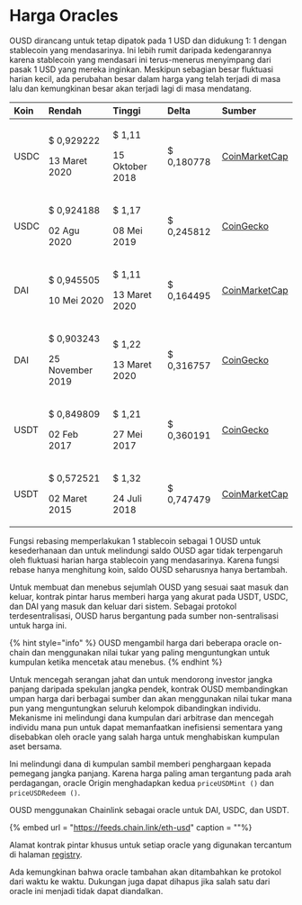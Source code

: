 # Harga Oracles

OUSD dirancang untuk tetap dipatok pada 1 USD dan didukung 1: 1 dengan stablecoin yang mendasarinya. Ini lebih rumit daripada kedengarannya karena stablecoin yang mendasari ini terus-menerus menyimpang dari pasak 1 USD yang mereka inginkan. Meskipun sebagian besar fluktuasi harian kecil, ada perubahan besar dalam harga yang telah terjadi di masa lalu dan kemungkinan besar akan terjadi lagi di masa mendatang.

<table>
  <thead>
    <tr>
      <th style="text-align:left">Koin</th>
      <th style="text-align:left"><b>Rendah</b>
      </th>
      <th style="text-align:left"><b>Tinggi</b>
      </th>
      <th style="text-align:left"><b>Delta</b>
      </th>
      <th style="text-align:left"><b>Sumber</b>
      </th>
    </tr>
  </thead>
  <tbody>
    <tr>
      <td style="text-align:left">USDC</td>
      <td style="text-align:left">
        <p>$ 0,929222</p>
        <p>13 Maret 2020</p>
      </td>
      <td style="text-align:left">
        <p>$ 1,11</p>
        <p>15 Oktober 2018</p>
      </td>
      <td style="text-align:left">$ 0,180778</td>
      <td style="text-align:left"><a href="https://coinmarketcap.com/currencies/usd-coin/">CoinMarketCap</a>
      </td>
    </tr>
    <tr>
      <td style="text-align:left">USDC</td>
      <td style="text-align:left">
        <p>$ 0,924188</p>
        <p>02 Agu 2020</p>
      </td>
      <td style="text-align:left">
        <p>$ 1,17</p>
        <p>08 Mei 2019</p>
      </td>
      <td style="text-align:left">$ 0,245812</td>
      <td style="text-align:left"><a href="https://www.coingecko.com/en/coins/usd-coin">CoinGecko</a>
      </td>
    </tr>
    <tr>
      <td style="text-align:left">DAI</td>
      <td style="text-align:left">
        <p>$ 0,945505</p>
        <p>10 Mei 2020</p>
      </td>
      <td style="text-align:left">
        <p>$ 1,11</p>
        <p>13 Maret 2020</p>
      </td>
      <td style="text-align:left">$ 0,164495</td>
      <td style="text-align:left"><a href="https://coinmarketcap.com/currencies/multi-collateral-dai/">CoinMarketCap</a>
      </td>
    </tr>
    <tr>
      <td style="text-align:left">DAI</td>
      <td style="text-align:left">
        <p>$ 0,903243</p>
        <p>25 November 2019</p>
      </td>
      <td style="text-align:left">
        <p>$ 1,22</p>
        <p>13 Maret 2020</p>
      </td>
      <td style="text-align:left">$ 0,316757</td>
      <td style="text-align:left"><a href="https://www.coingecko.com/en/coins/dai">CoinGecko</a>
      </td>
    </tr>
    <tr>
      <td style="text-align:left">USDT</td>
      <td style="text-align:left">
        <p>$ 0,849809</p>
        <p>02 Feb 2017</p>
      </td>
      <td style="text-align:left">
        <p>$ 1,21</p>
        <p>27 Mei 2017</p>
      </td>
      <td style="text-align:left">$ 0,360191</td>
      <td style="text-align:left"><a href="https://www.coingecko.com/en/coins/tether">CoinGecko</a>
      </td>
    </tr>
    <tr>
      <td style="text-align:left">USDT</td>
      <td style="text-align:left">
        <p>$ 0,572521</p>
        <p>02 Maret 2015</p>
      </td>
      <td style="text-align:left">
        <p>$ 1,32</p>
        <p>24 Juli 2018</p>
      </td>
      <td style="text-align:left">$ 0,747479</td>
      <td style="text-align:left"><a href="https://coinmarketcap.com/currencies/tether/">CoinMarketCap</a>
      </td>
    </tr>
  </tbody>
</table>

Fungsi rebasing memperlakukan 1 stablecoin sebagai 1 OUSD untuk kesederhanaan dan untuk melindungi saldo OUSD agar tidak terpengaruh oleh fluktuasi harian harga stablecoin yang mendasarinya. Karena fungsi rebase hanya menghitung koin, saldo OUSD seharusnya hanya bertambah.

Untuk membuat dan menebus sejumlah OUSD yang sesuai saat masuk dan keluar, kontrak pintar harus memberi harga yang akurat pada USDT, USDC, dan DAI yang masuk dan keluar dari sistem. Sebagai protokol terdesentralisasi, OUSD harus bergantung pada sumber non-sentralisasi untuk harga ini.

{% hint style="info" %}
OUSD mengambil harga dari beberapa oracle on-chain dan menggunakan nilai tukar yang paling menguntungkan untuk kumpulan ketika mencetak atau menebus.
{% endhint %}

Untuk mencegah serangan jahat dan untuk mendorong investor jangka panjang daripada spekulan jangka pendek, kontrak OUSD membandingkan umpan harga dari berbagai sumber dan akan menggunakan nilai tukar mana pun yang menguntungkan seluruh kelompok dibandingkan individu. Mekanisme ini melindungi dana kumpulan dari arbitrase dan mencegah individu mana pun untuk dapat memanfaatkan inefisiensi sementara yang disebabkan oleh oracle yang salah harga untuk menghabiskan kumpulan aset bersama.

Ini melindungi dana di kumpulan sambil memberi penghargaan kepada pemegang jangka panjang. Karena harga paling aman tergantung pada arah perdagangan, oracle Origin menghadapkan kedua `priceUSDMint ()` dan `priceUSDRedeem ()`.

OUSD menggunakan Chainlink sebagai oracle untuk DAI, USDC, dan USDT.

{% embed url = "https://feeds.chain.link/eth-usd" caption = ""%}

Alamat kontrak pintar khusus untuk setiap oracle yang digunakan tercantum di halaman [registry](../../smart-contracts/registry.md).

Ada kemungkinan bahwa oracle tambahan akan ditambahkan ke protokol dari waktu ke waktu. Dukungan juga dapat dihapus jika salah satu dari oracle ini menjadi tidak dapat diandalkan.

